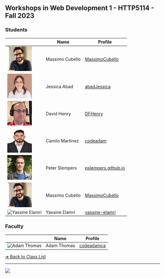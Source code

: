 <style>@import url("//readme.codeadam.ca/readme.css");</style>

## Workshops in Web Development 1 - HTTP5114 - Fall 2023

### Students

|                                                     | Name                   | Profile                                             |
| --------------------------------------------------- | ---------------------- | --------------------------------------------------- |
| ![Massimo Cubello](images/massimocubello.jpg)       | Massimo Cubello        | [MassimoCubello](students/massimocubello.markdown)  |
| ![Jessica Abad](images/abadJessica.png)             | Jessica Abad           | [abadJessica](students/abadJessica.markdown)        |
| ![David Henry](images/dfhenry.jpg)                  | David Henry            | [DFHenry](students/dfhenry.markdown)                |
| ![Camilo Martinez](images/camilomartinezrincon.jpg) | Camilo Martinez        | [codeadam](students/codeadamca)                     |
| ![Peter Slempers](images/PeterPic80x80.png)         | Peter Slempers         | [pslempers.github.io](https://pslempers.github.io/) |
| ![Massimo Cubello](images/mc-image.jpg)             | Massimo Cubello        | [MassimoCubello](students/massimocubello.markdown)  |
| ![Yassine Elamri](images/yassine.jpg)               | Yassine Elamri         | [yassine-elamri](students/yassine) |


### Faculty

|                                       | Name        | Profile                          |
| ------------------------------------- | ----------- | -------------------------------- |
| ![Adam Thomas](images/codeadamca.png) | Adam Thomas | [codeadamca](faculty/codeadamca) |

[&#10132; Back to Class List](/)

---

<a href="https://brickmmo.com">
<img src="https://brickmmo.com/images/brickmmo-logo-horizontal.jpg" width="100">
</a>
